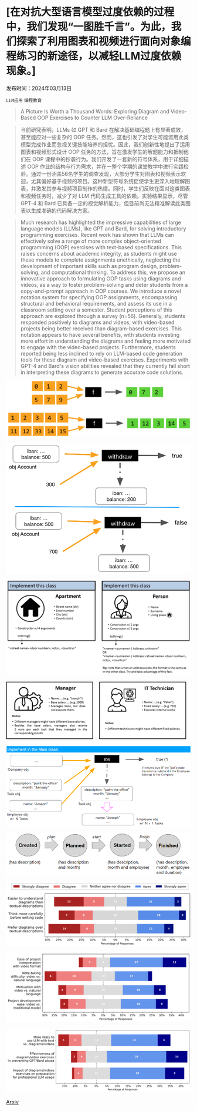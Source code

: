 # [在对抗大型语言模型过度依赖的过程中，我们发现“一图胜千言”。为此，我们探索了利用图表和视频进行面向对象编程练习的新途径，以减轻LLM过度依赖现象。]

发布时间：2024年03月13日

`LLM应用` `编程教育`

> A Picture Is Worth a Thousand Words: Exploring Diagram and Video-Based OOP Exercises to Counter LLM Over-Reliance

> 当前研究表明，LLMs 如 GPT 和 Bard 在解决基础编程题上有显著成效，甚至能应对一些复杂的 OOP 任务。然而，这也引发了对学生可能滥用此类模型完成作业而忽视关键技能培养的担忧。因此，我们创新性地提出了运用图表和视频形式设计 OOP 任务的方法，旨在激发学生的解题能力和抵制他们在 OOP 课程中的抄袭行为。我们开发了一套新的符号体系，用于详细描述 OOP 作业的结构与行为需求，并在一整个学期的课堂教学中进行实践检验。通过一份涵盖56名学生的调查发现，大部分学生对图表和视频表示欢迎，尤其偏好基于视频的项目。这种新型符号系统促使学生更深入地理解图表，并激发其参与视频项目制作的热情。同时，学生们反映在面对这类图表和视频任务时，减少了对 LLM 代码生成工具的依赖。实验结果显示，尽管 GPT-4 和 Bard 已具备一定的视觉解析能力，但目前尚无法精准解读此类图表以生成准确的代码解决方案。

> Much research has highlighted the impressive capabilities of large language models (LLMs), like GPT and Bard, for solving introductory programming exercises. Recent work has shown that LLMs can effectively solve a range of more complex object-oriented programming (OOP) exercises with text-based specifications. This raises concerns about academic integrity, as students might use these models to complete assignments unethically, neglecting the development of important skills such as program design, problem-solving, and computational thinking. To address this, we propose an innovative approach to formulating OOP tasks using diagrams and videos, as a way to foster problem-solving and deter students from a copy-and-prompt approach in OOP courses. We introduce a novel notation system for specifying OOP assignments, encompassing structural and behavioral requirements, and assess its use in a classroom setting over a semester. Student perceptions of this approach are explored through a survey (n=56). Generally, students responded positively to diagrams and videos, with video-based projects being better received than diagram-based exercises. This notation appears to have several benefits, with students investing more effort in understanding the diagrams and feeling more motivated to engage with the video-based projects. Furthermore, students reported being less inclined to rely on LLM-based code generation tools for these diagram and video-based exercises. Experiments with GPT-4 and Bard's vision abilities revealed that they currently fall short in interpreting these diagrams to generate accurate code solutions.

![在对抗大型语言模型过度依赖的过程中，我们发现“一图胜千言”。为此，我们探索了利用图表和视频进行面向对象编程练习的新途径，以减轻LLM过度依赖现象。](../../../paper_images/2403.08396/diagram-algorithmic-smaller.png)

![在对抗大型语言模型过度依赖的过程中，我们发现“一图胜千言”。为此，我们探索了利用图表和视频进行面向对象编程练习的新途径，以减轻LLM过度依赖现象。](../../../paper_images/2403.08396/withdraw-diagram.png)

![在对抗大型语言模型过度依赖的过程中，我们发现“一图胜千言”。为此，我们探索了利用图表和视频进行面向对象编程练习的新途径，以减轻LLM过度依赖现象。](../../../paper_images/2403.08396/diagram-class-declaration-improved.png)

![在对抗大型语言模型过度依赖的过程中，我们发现“一图胜千言”。为此，我们探索了利用图表和视频进行面向对象编程练习的新途径，以减轻LLM过度依赖现象。](../../../paper_images/2403.08396/diagram-inheritance-clean.png)

![在对抗大型语言模型过度依赖的过程中，我们发现“一图胜千言”。为此，我们探索了利用图表和视频进行面向对象编程练习的新途径，以减轻LLM过度依赖现象。](../../../paper_images/2403.08396/diagram-oop-exercise-smaller.png)

![在对抗大型语言模型过度依赖的过程中，我们发现“一图胜千言”。为此，我们探索了利用图表和视频进行面向对象编程练习的新途径，以减轻LLM过度依赖现象。](../../../paper_images/2403.08396/diagram-state-transition-rules-smaller.png)

![在对抗大型语言模型过度依赖的过程中，我们发现“一图胜千言”。为此，我们探索了利用图表和视频进行面向对象编程练习的新途径，以减轻LLM过度依赖现象。](../../../paper_images/2403.08396/table1-with-caption-on-top.png)

![在对抗大型语言模型过度依赖的过程中，我们发现“一图胜千言”。为此，我们探索了利用图表和视频进行面向对象编程练习的新途径，以减轻LLM过度依赖现象。](../../../paper_images/2403.08396/table3.png)

![在对抗大型语言模型过度依赖的过程中，我们发现“一图胜千言”。为此，我们探索了利用图表和视频进行面向对象编程练习的新途径，以减轻LLM过度依赖现象。](../../../paper_images/2403.08396/table4.png)

[Arxiv](https://arxiv.org/abs/2403.08396)